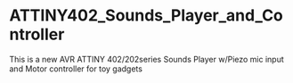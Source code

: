 # ATTINY402_Sounds_Player_and_Controller
This is a new AVR ATTINY 402/202series Sounds Player w/Piezo mic input and Motor controller for toy gadgets
